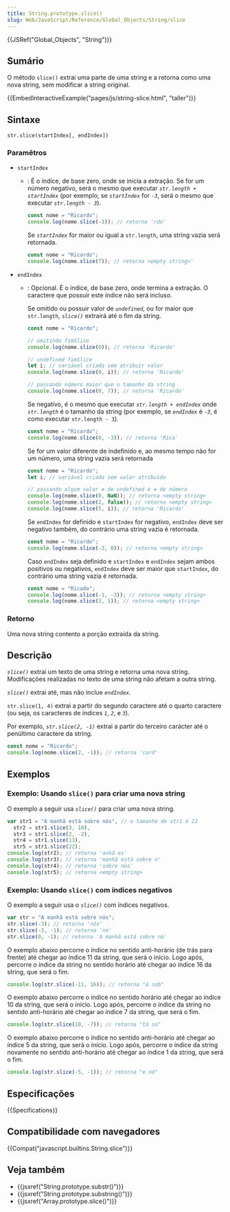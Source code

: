 ```yaml
---
title: String.prototype.slice()
slug: Web/JavaScript/Reference/Global_Objects/String/slice
---
```


{{JSRef("Global_Objects", "String")}}

## Sumário

O método `slice()` extrai uma parte de uma string e a retorna como uma nova string, sem modificar a string original.

{{EmbedInteractiveExample("pages/js/string-slice.html", "taller")}}

## Sintaxe

```
str.slice(startIndex[, endIndex])
```

### Paramêtros

- `startIndex`

  - : É o índice, de base zero, onde se inicia a extração. Se for um número negativo, será o mesmo que executar _`str.length + startIndex`_ (por exemplo, se _`startIndex`_ for _`-3`_, será o mesmo que executar _`str.length - 3`_).

    ```js
    const nome = "Ricardo";
    console.log(nome.slice(-3)); // retorna 'rdo'
    ```

    Se _`startIndex`_ for maior ou igual a `str.length`, uma string vazia será retornada.

    ```js
    const nome = "Ricardo";
    console.log(nome.slice(7)); // retorna <empty string>'
    ```

- `endIndex`

  - : Opcional. É o índice, de base zero, onde termina a extração. O caractere que possuir este índice não será incluso.

    Se omitido ou possuir valor de _`undefined`_, ou for maior que `str.length`, _`slice()`_ extrairá até o fim da string.

    ```js
    const nome = "Ricardo";

    // omitindo fimSlice
    console.log(nome.slice(0)); // retorna 'Ricardo'

    // undefined fimSlice
    let i; // variável criada sem atribuir valor
    console.log(nome.slice(0, i)); // retorna 'Ricardo'

    // passando número maior que o tamanho da string
    console.log(nome.slice(0, 7)); // retorna 'Ricardo'
    ```

    Se negativo, é o mesmo que executar _`str.length + endIndex`_ onde _`str.length`_ é o tamanho da string (por exemplo, se _`endIndex`_ é _`-3`_, é como executar `str.length - 3`).

    ```js
    const nome = "Ricardo";
    console.log(nome.slice(0, -3)); // retorna 'Rica'
    ```

    Se for um valor diferente de indefinido e, ao mesmo tempo não for um número, uma string vazia será retornada

    ```js
    const nome = "Ricardo";
    let i; // variável criada sem valor atribuído

    // passando algum valor ≠ de undefined e ≠ de número
    console.log(nome.slice(0, NaN)); // retorna <empty string>
    console.log(nome.slice(2, false)); // retorna <empty string>
    console.log(nome.slice(5, i)); // retorna 'Ricardo'
    ```

    Se `endIndex` for definido e `startIndex` for negativo, `endIndex` deve ser negativo também, do contrário uma string vazia é retornada.

    ```js
    const nome = "Ricardo";
    console.log(nome.slice(-3, 0)); // retorna <empty string>
    ```

    Caso `endIndex` seja definido e `startIndex` e `endIndex` sejam ambos positivos ou negativos, `endIndex` deve ser maior que `startIndex`, do contrário uma string vazia é retornada.

    ```js
    const nome = "Ricado";
    console.log(nome.slice(-1, -3)); // retorna <empty string>
    console.log(nome.slice(3, 1)); // retorna <empty string>
    ```

### Retorno

Uma nova string contento a porção extraída da string.

## Descrição

_`slice()`_ extrai um texto de uma string e retorna uma nova string. Modificações realizadas no texto de uma string não afetam a outra string.

_`slice()`_ extrai até, mas não inclue _`endIndex`._

`str.slice(1, 4)` extrai a partir do segundo caractere até o quarto caractere (ou seja, os caracteres de índices _`1`_, _`2`_, e _`3`_).

Por exemplo, _`str.slice(2, -1)`_ extrai a partir do terceiro carácter até o penúltimo caractere da string.

```js
const nome = "Ricardo";
console.log(nome.slice(2, -1)); // retorna 'card'
```

## Exemplos

### Exemplo: Usando `slice()` para criar uma nova string

O exemplo a seguir usa _`slice()`_ para criar uma nova string.

```js
var str1 = "A manhã está sobre nós", // o tamanho de str1 é 22
  str2 = str1.slice(3, 10),
  str3 = str1.slice(2, -2),
  str4 = str1.slice(13),
  str5 = str1.slice(22);
console.log(str2); // retorna 'anhã es'
console.log(str3); // retorna 'manhã está sobre n'
console.log(str4); // retorna 'sobre nós'
console.log(str5); // retorna <empty string>
```

### Exemplo: Usando `slice()` com índices negativos

O exemplo a seguir usa o _`slice()`_ com índices negativos.

```js
var str = "A manhã está sobre nós";
str.slice(-3); // retorna 'nós'
str.slice(-3, -1); // retorna 'nó'
str.slice(0, -1); // retorna 'A manhã está sobre nó'
```

O exemplo abaixo percorre o índice no sentido anti-horário (de trás para frente) até chegar ao índice 11 da string, que será o início. Logo após, percorre o índice da string no sentido horário até chegar ao índice 16 da string, que será o fim.

```js
console.log(str.slice(-11, 16)); // retorna "á sob"
```

O exemplo abaixo percorre o índice no sentido horário até chegar ao índice 10 da string, que será o início. Logo após, percorre o índice da string no sentido anti-horário até chegar ao índice 7 da string, que será o fim.

```js
console.log(str.slice(10, -7)); // retorna "tá so"
```

O exemplo abaixo percorre o índice no sentido anti-horário até chegar ao índice 5 da string, que será o início. Logo após, percorre o índice da string novamente no sentido anti-horário até chegar ao índice 1 da string, que será o fim.

```js
console.log(str.slice(-5, -1)); // retorna "e nó"
```

## Especificações

{{Specifications}}

## Compatibilidade com navegadores

{{Compat("javascript.builtins.String.slice")}}

## Veja também

- {{jsxref("String.prototype.substr()")}}
- {{jsxref("String.prototype.substring()")}}
- {{jsxref("Array.prototype.slice()")}}
